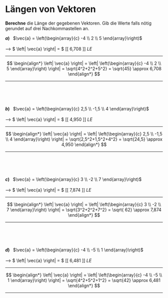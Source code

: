 <!--
version:  0.0.1

language: de

@style
main > *:not(:last-child) {
  margin-bottom: 3rem;
}

input {
    text-align: center;
}

.flex-container {
    display: flex;
    flex-wrap: wrap;
    align-items: stretch;
    gap: 20px;
}

.flex-child {
    flex: 1;
    min-width: 350px;
    margin-right: 20px;
}

@media (max-width: 400px) {
    .flex-child {
        flex: 100%;
        margin-right: 0;
    }
}
@end

formula: \carry   \textcolor{red}{\scriptsize #1}
formula: \digit   \rlap{\carry{#1}}\phantom{#2}#2
formula: \permil  \text{‰}

import: https://raw.githubusercontent.com/LiaTemplates/Tikz-Jax/main/README.md

script: https://cdn.jsdelivr.net/gh/LiaTemplates/Tikz-Jax@main/dist/index.js


tags: Vektoren, Abstand, negative Zahlen, Wurzeln, Dezimalzahlen, Potenzen, Runden, leicht, sehr niedrig, Berechne

comment: Wie lang ist dieser Vektor?

author: Martin Lommatzsch

-->




# Längen von Vektoren


**Berechne** die Länge der gegebenen Vektoren. Gib die Werte falls nötig gerundet auf drei Nachkommastellen an.
<br>

<section class="flex-container">
<div class="flex-child">

__$a)\;\;$__ $\vec{a} = \left(\begin{array}{c} -4 \\ 2 \\ 5 \end{array}\right)$  \
<br>
--> $ \left| \vec{a} \right| = $ [[  6,708  ]] $LE$
***************
$$
 \begin{align*}
  \left| \vec{a} \right| = \left| \left(\begin{array}{c} -4 \\ 2 \\ 5 \end{array}\right) \right| = \sqrt{4^2+2^2+5^2} = \sqrt{45} \approx 6,708
 \end{align*}
$$
***************
<br>
<br>
<br>
</div>
<div class="flex-child">

__$b)\;\;$__ $\vec{a} = \left(\begin{array}{c} 2,5 \\ -1,5 \\ 4 \end{array}\right)$  \
<br>
--> $ \left| \vec{a} \right| = $ [[  4,950  ]] $LE$
***************
$$
 \begin{align*}
  \left| \vec{a} \right| = \left| \left(\begin{array}{c} 2,5 \\ -1,5 \\ 4 \end{array}\right) \right| = \sqrt{2,5^2+1,5^2+4^2} = \sqrt{24,5} \approx 4,950
 \end{align*}
$$
***************
<br>
<br>
<br>
</div>
<div class="flex-child">

__$c)\;\;$__ $\vec{a} = \left(\begin{array}{c} 3 \\ -2 \\ 7 \end{array}\right)$  \
<br>
--> $ \left| \vec{a} \right| = $ [[  7,874  ]] $LE$
***************
$$
 \begin{align*}
  \left| \vec{a} \right| = \left| \left(\begin{array}{c} 3 \\ -2 \\ 7 \end{array}\right) \right| = \sqrt{3^2+2^2+7^2} = \sqrt{ 62} \approx 7,874
 \end{align*}
$$
***************
<br>
<br>
<br>
</div>
<div class="flex-child">

__$d)\;\;$__ $\vec{a} = \left(\begin{array}{c} -4 \\ -5 \\ 1 \end{array}\right)$  \
<br>
--> $ \left| \vec{a} \right| = $ [[  6,481  ]] $LE$
***************
$$
 \begin{align*}
  \left| \vec{a} \right| = \left| \left(\begin{array}{c} -4 \\ -5 \\ 1 \end{array}\right) \right| = \sqrt{4^2+5^2+1^2} = \sqrt{42} \approx 6,481
 \end{align*}
$$
***************
<br>
<br>
<br>
</div>
</section>


<br>
<br>
<br>
<br>
<br>
<br>